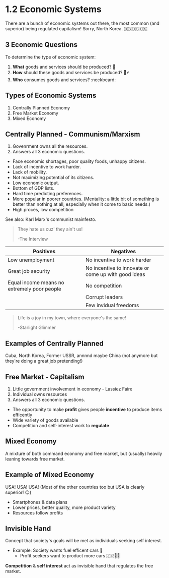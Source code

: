# 1.2 Economic Systems

There are a bunch of economic systems out there, the most common (and superior) being regulated capitalism! Sorry, North Korea. :us::us::us:

## 3 Economic Questions

To determine the type of economic system:

1. **What** goods and services should be produced? :fried_shrimp:
2. **How** should these goods and services be produced? :ocean::zap:
3. **Who** consumes goods and services? :neckbeard:


## Types of Economic Systems

1. Centrally Planned Economy
2. Free Market Economy
3. Mixed Economy

## Centrally Planned - Communism/Marxism

1. Govenrment owns all the resources.
2. Answers all 3 economic questions.


- Face economic shortages, poor quality foods, unhappy citizens.
- Lack of incentive to work harder.
- Lack of mobility.
- Not maximizing potential of its citizens.
- Low economic output.
- Bottom of GDP lists.
- Hard time predicting preferences.
- More popular in poorer countries. (Mentality: a little bit of something is better than nothing at all, especially when it come to basic needs.)
- High proces, low competition

See also: Karl Marx's communist mainfesto.

> They hate us cuz' they ain't us!
>
> -The Interview

| Positives | Negatives |
| -- | -- |
| Low unemployment | No incentive to work harder |
| Great job security | No incentive to innovate or come up with good ideas |
| Equal income means no extremely poor people | No competition |
|  | Corrupt leaders |
|  | Few invidual freedoms |

> Life is a joy in my town, where everyone's the same!
>
> -Starlight Glimmer

## Examples of Centrally Planned

Cuba, North Korea, Former USSR, annnnd maybe China (not anymore but they're doing a great job pretending!)

## Free Market - Capitalism

1. Little government involvement in economy - Lassiez Faire
3. Individual owns resources
3. Answers all 3 economic questions.


- The opportunity to make **profit** gives people **incentive** to produce items efficently
- Wide variety of goods available
- Competition and self-interest work to **regulate**

## Mixed Economy

A mixture of both command economy and free market, but (usually) heavily leaning towards free market.

## Example of Mixed Economy

USA! USA! USA! (Most of the other countries too but USA is clearly superior! :wink:)

- Smartphones & data plans
- Lower prices, better quality, more product variety
- Resources follow profits

## Invisible Hand

Concept that society's goals will be met as individuals seeking self interest.

- Example: Society wants fuel efficent cars :car:
  - Profit seekers want to product more cars :jp::car::car:
 
**Competition** & **self interest** act as invisible hand that regulates the free market.